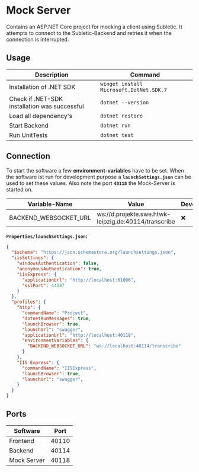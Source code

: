 # Mock Server

Contains an ASP.NET Core project for mocking a client using Subletic. It attempts to connect to the Subletic-Backend and retries it when the connection is interrupted.

## Usage

| Description | Command |
|---|---|
| Installation of .NET SDK | `winget install Microsoft.DotNet.SDK.7` |
| Check if .NET-SDK installation was successful | `dotnet --version` |
| Load all dependency's | `dotnet restore` |
| Start Backend | `dotnet run` |
| Run UnitTests | `dotnet test` |

## Connection

To start the software a few **environment-variables** have to be set. When the software ist run for development purpose a **`launchSettings.json`** can be used to set these values. Also note the port **`40118`** the Mock-Server is started on.

| Variable-Name | Value | Development | Production |
|---|---|---|---|
| BACKEND_WEBSOCKET_URL | ws://d.projekte.swe.htwk-leipzig.de:40114/transcribe | ❌ | ✅ |

**`Properties/launchSettings.json`:**
```json
{
  "$schema": "https://json.schemastore.org/launchsettings.json",
  "iisSettings": {
    "windowsAuthentication": false,
    "anonymousAuthentication": true,
    "iisExpress": {
      "applicationUrl": "http://localhost:61006",
      "sslPort": 44387
    }
  },
  "profiles": {
    "http": {
      "commandName": "Project",
      "dotnetRunMessages": true,
      "launchBrowser": true,
      "launchUrl": "swagger",
      "applicationUrl": "http://localhost:40118",
      "environmentVariables": {
        "BACKEND_WEBSOCKET_URL": "ws://localhost:40114/transcribe"
      }
    },
    "IIS Express": {
      "commandName": "IISExpress",
      "launchBrowser": true,
      "launchUrl": "swagger",
    }
  }
}
```

## Ports

| Software    | Port  |
|-------------|-------|
| Frontend    | 40110 |
| Backend     | 40114 |
| Mock Server | 40118 |

